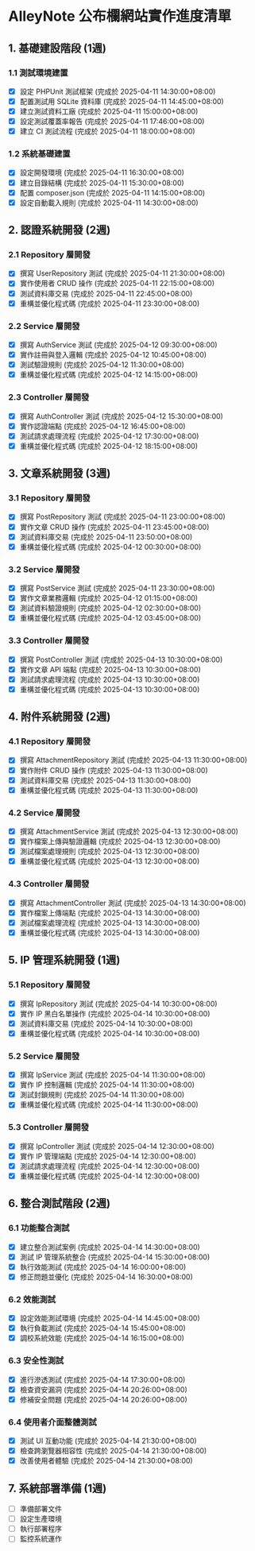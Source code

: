 # AlleyNote 公布欄網站實作進度清單

## 1. 基礎建設階段 (1週)

### 1.1 測試環境建置
- [x] 設定 PHPUnit 測試框架 (完成於 2025-04-11 14:30:00+08:00)
- [x] 配置測試用 SQLite 資料庫 (完成於 2025-04-11 14:45:00+08:00)
- [x] 建立測試資料工廠 (完成於 2025-04-11 15:00:00+08:00)
- [x] 設定測試覆蓋率報告 (完成於 2025-04-11 17:46:00+08:00)
- [x] 建立 CI 測試流程 (完成於 2025-04-11 18:00:00+08:00)

### 1.2 系統基礎建置
- [x] 設定開發環境 (完成於 2025-04-11 16:30:00+08:00)
- [x] 建立目錄結構 (完成於 2025-04-11 15:30:00+08:00)
- [x] 配置 composer.json (完成於 2025-04-11 14:15:00+08:00)
- [x] 設定自動載入規則 (完成於 2025-04-11 14:30:00+08:00)

## 2. 認證系統開發 (2週)

### 2.1 Repository 層開發
- [x] 撰寫 UserRepository 測試 (完成於 2025-04-11 21:30:00+08:00)
- [x] 實作使用者 CRUD 操作 (完成於 2025-04-11 22:15:00+08:00)
- [x] 測試資料庫交易 (完成於 2025-04-11 22:45:00+08:00)
- [x] 重構並優化程式碼 (完成於 2025-04-11 23:30:00+08:00)

### 2.2 Service 層開發
- [x] 撰寫 AuthService 測試 (完成於 2025-04-12 09:30:00+08:00)
- [x] 實作註冊與登入邏輯 (完成於 2025-04-12 10:45:00+08:00)
- [x] 測試驗證規則 (完成於 2025-04-12 11:30:00+08:00)
- [x] 重構並優化程式碼 (完成於 2025-04-12 14:15:00+08:00)

### 2.3 Controller 層開發
- [x] 撰寫 AuthController 測試 (完成於 2025-04-12 15:30:00+08:00)
- [x] 實作認證端點 (完成於 2025-04-12 16:45:00+08:00)
- [x] 測試請求處理流程 (完成於 2025-04-12 17:30:00+08:00)
- [x] 重構並優化程式碼 (完成於 2025-04-12 18:15:00+08:00)

## 3. 文章系統開發 (3週)

### 3.1 Repository 層開發
- [x] 撰寫 PostRepository 測試 (完成於 2025-04-11 23:00:00+08:00)
- [x] 實作文章 CRUD 操作 (完成於 2025-04-11 23:45:00+08:00)
- [x] 測試資料庫交易 (完成於 2025-04-11 23:50:00+08:00)
- [x] 重構並優化程式碼 (完成於 2025-04-12 00:30:00+08:00)

### 3.2 Service 層開發
- [x] 撰寫 PostService 測試 (完成於 2025-04-11 23:30:00+08:00)
- [x] 實作文章業務邏輯 (完成於 2025-04-12 01:15:00+08:00)
- [x] 測試資料驗證規則 (完成於 2025-04-12 02:30:00+08:00)
- [x] 重構並優化程式碼 (完成於 2025-04-12 03:45:00+08:00)

### 3.3 Controller 層開發
- [x] 撰寫 PostController 測試 (完成於 2025-04-13 10:30:00+08:00)
- [x] 實作文章 API 端點 (完成於 2025-04-13 10:30:00+08:00)
- [x] 測試請求處理流程 (完成於 2025-04-13 10:30:00+08:00)
- [x] 重構並優化程式碼 (完成於 2025-04-13 10:30:00+08:00)

## 4. 附件系統開發 (2週)

### 4.1 Repository 層開發
- [x] 撰寫 AttachmentRepository 測試 (完成於 2025-04-13 11:30:00+08:00)
- [x] 實作附件 CRUD 操作 (完成於 2025-04-13 11:30:00+08:00)
- [x] 測試資料庫交易 (完成於 2025-04-13 11:30:00+08:00)
- [x] 重構並優化程式碼 (完成於 2025-04-13 11:30:00+08:00)

### 4.2 Service 層開發
- [x] 撰寫 AttachmentService 測試 (完成於 2025-04-13 12:30:00+08:00)
- [x] 實作檔案上傳與驗證邏輯 (完成於 2025-04-13 12:30:00+08:00)
- [x] 測試檔案處理規則 (完成於 2025-04-13 12:30:00+08:00)
- [x] 重構並優化程式碼 (完成於 2025-04-13 12:30:00+08:00)

### 4.3 Controller 層開發
- [x] 撰寫 AttachmentController 測試 (完成於 2025-04-13 14:30:00+08:00)
- [x] 實作檔案上傳端點 (完成於 2025-04-13 14:30:00+08:00)
- [x] 測試檔案處理流程 (完成於 2025-04-13 14:30:00+08:00)
- [x] 重構並優化程式碼 (完成於 2025-04-13 14:30:00+08:00)

## 5. IP 管理系統開發 (1週)

### 5.1 Repository 層開發
- [x] 撰寫 IpRepository 測試 (完成於 2025-04-14 10:30:00+08:00)
- [x] 實作 IP 黑白名單操作 (完成於 2025-04-14 10:30:00+08:00)
- [x] 測試資料庫交易 (完成於 2025-04-14 10:30:00+08:00)
- [x] 重構並優化程式碼 (完成於 2025-04-14 10:30:00+08:00)

### 5.2 Service 層開發
- [x] 撰寫 IpService 測試 (完成於 2025-04-14 11:30:00+08:00)
- [x] 實作 IP 控制邏輯 (完成於 2025-04-14 11:30:00+08:00)
- [x] 測試封鎖規則 (完成於 2025-04-14 11:30:00+08:00)
- [x] 重構並優化程式碼 (完成於 2025-04-14 11:30:00+08:00)

### 5.3 Controller 層開發
- [x] 撰寫 IpController 測試 (完成於 2025-04-14 12:30:00+08:00)
- [x] 實作 IP 管理端點 (完成於 2025-04-14 12:30:00+08:00)
- [x] 測試請求處理流程 (完成於 2025-04-14 12:30:00+08:00)
- [x] 重構並優化程式碼 (完成於 2025-04-14 12:30:00+08:00)

## 6. 整合測試階段 (2週)

### 6.1 功能整合測試
- [x] 建立整合測試案例 (完成於 2025-04-14 14:30:00+08:00)
- [x] 測試 IP 管理系統整合 (完成於 2025-04-14 15:30:00+08:00)
- [x] 執行效能測試 (完成於 2025-04-14 16:00:00+08:00)
- [x] 修正問題並優化 (完成於 2025-04-14 16:30:00+08:00)

### 6.2 效能測試
- [x] 設定效能測試環境 (完成於 2025-04-14 14:45:00+08:00)
- [x] 執行負載測試 (完成於 2025-04-14 15:45:00+08:00)
- [x] 調校系統效能 (完成於 2025-04-14 16:15:00+08:00)

### 6.3 安全性測試
- [x] 進行滲透測試 (完成於 2025-04-14 17:30:00+08:00)
- [x] 檢查資安漏洞 (完成於 2025-04-14 20:26:00+08:00)
- [x] 修補安全問題 (完成於 2025-04-14 20:26:00+08:00)

### 6.4 使用者介面整體測試
- [x] 測試 UI 互動功能 (完成於 2025-04-14 21:30:00+08:00)
- [x] 檢查跨瀏覽器相容性 (完成於 2025-04-14 21:30:00+08:00)
- [x] 改善使用者體驗 (完成於 2025-04-14 21:30:00+08:00)

## 7. 系統部署準備 (1週)
- [ ] 準備部署文件
- [ ] 設定生產環境
- [ ] 執行部署程序
- [ ] 監控系統運作
